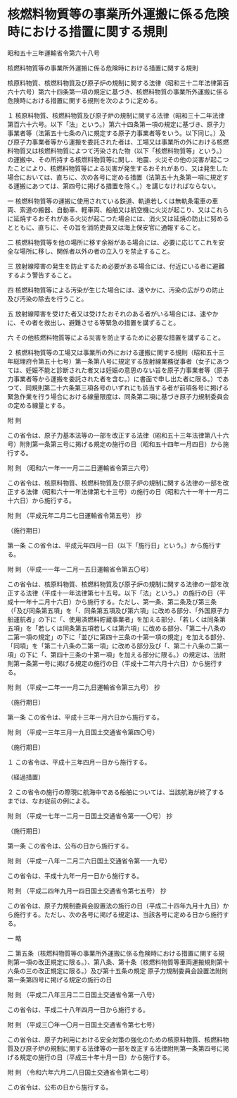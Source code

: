 # 核燃料物質等の事業所外運搬に係る危険時における措置に関する規則

昭和五十三年運輸省令第六十八号

核燃料物質等の事業所外運搬に係る危険時における措置に関する規則

核原料物質、核燃料物質及び原子炉の規制に関する法律（昭和三十二年法律第百六十六号）第六十四条第一項の規定に基づき、核燃料物質の事業所外運搬に係る危険時における措置に関する規則を次のように定める。

１ 核原料物質、核燃料物質及び原子炉の規制に関する法律（昭和三十二年法律第百六十六号。以下「法」という。）第六十四条第一項の規定に基づき、原子力事業者等（法第五十七条の八に規定する原子力事業者等をいう。以下同じ。）及び原子力事業者等から運搬を委託された者は、工場又は事業所の外における核燃料物質又は核燃料物質によつて汚染された物（以下「核燃料物質等」という。）の運搬中、その所持する核燃料物質等に関し、地震、火災その他の災害が起こつたことにより、核燃料物質等による災害が発生するおそれがあり、又は発生した場合においては、直ちに、次の各号に定める措置（法第五十九条第一項に規定する運搬にあつては、第四号に掲げる措置を除く。）を講じなければならない。

一 核燃料物質等の運搬に使用されている鉄道、軌道若しくは無軌条電車の車両、索道の搬器、自動車、軽車両、船舶又は航空機に火災が起こり、又はこれらに延焼するおそれがある火災が起こつた場合には、消火又は延焼の防止に努めるとともに、直ちに、その旨を消防吏員又は海上保安官に通報すること。

二 核燃料物質等を他の場所に移す余裕がある場合には、必要に応じてこれを安全な場所に移し、関係者以外の者の立入りを禁止すること。

三 放射線障害の発生を防止するため必要がある場合には、付近にいる者に避難するよう警告すること。

四 核燃料物質等による汚染が生じた場合には、速やかに、汚染の広がりの防止及び汚染の除去を行うこと。

五 放射線障害を受けた者又は受けたおそれのある者がいる場合には、速やかに、その者を救出し、避難させる等緊急の措置を講ずること。

六 その他核燃料物質等による災害を防止するために必要な措置を講ずること。

２ 核燃料物質等の工場又は事業所の外における運搬に関する規則（昭和五十三年総理府令第五十七号）第一条第八号に規定する放射線業務従事者（女子にあつては、妊娠不能と診断された者又は妊娠の意思のない旨を原子力事業者等（原子力事業者等から運搬を委託された者を含む。）に書面で申し出た者に限る。）であつて、同規則第二十六条第三項各号のいずれにも該当する者が前項各号に掲げる緊急作業を行う場合における線量限度は、同条第二項に基づき原子力規制委員会の定める線量とする。

附 則

この省令は、原子力基本法等の一部を改正する法律（昭和五十三年法律第八十六号）附則第一条第三号に掲げる規定の施行の日（昭和五十四年一月四日）から施行する。

附 則 （昭和六一年一一月二二日運輸省令第三六号）

この省令は、核原料物質、核燃料物質及び原子炉の規制に関する法律の一部を改正する法律（昭和六十一年法律第七十三号）の施行の日（昭和六十一年十一月二十六日）から施行する。

附 則 （平成元年二月二七日運輸省令第五号） 抄

（施行期日）

第一条 この省令は、平成元年四月一日（以下「施行日」という。）から施行する。

附 則 （平成一一年一二月一五日運輸省令第五〇号）

この省令は、核原料物質、核燃料物質及び原子炉の規制に関する法律の一部を改正する法律（平成十一年法律第七十五号。以下「法」という。）の施行の日（平成十一年十二月十六日）から施行する。ただし、第一条、第二条及び第三条（「及び同条第五項」を「、同条第五項及び第六項」に改める部分、「外国原子力船運航者」の下に「、使用済燃料貯蔵事業者」を加える部分、「若しくは同条第五項」を「若しくは同条第五項若しくは第六項」に改める部分、「第二十八条の二第一項の規定」の下に「並びに第四十三条の十第一項の規定」を加える部分、「同項」を「第二十八条の二第一項」に改める部分及び「、第二十八条の二第一項」の下に「、第四十三条の十第一項」を加える部分に限る。）の規定は、法附則第一条第一号に掲げる規定の施行の日（平成十二年六月十六日）から施行する。

附 則 （平成一二年一一月二九日運輸省令第三九号） 抄

（施行期日）

第一条 この省令は、平成十三年一月六日から施行する。

附 則 （平成一三年三月一九日国土交通省令第四〇号）

（施行期日）

１ この省令は、平成十三年四月一日から施行する。

（経過措置）

２ この省令の施行の際現に航海中である船舶については、当該航海が終了するまでは、なお従前の例による。

附 則 （平成一七年一二月一日国土交通省令第一一〇号） 抄

（施行期日）

第一条 この省令は、公布の日から施行する。

附 則 （平成一八年一二月二六日国土交通省令第一一九号）

この省令は、平成十九年一月一日から施行する。

附 則 （平成二四年九月一四日国土交通省令第七五号） 抄

この省令は、原子力規制委員会設置法の施行の日（平成二十四年九月十九日）から施行する。ただし、次の各号に掲げる規定は、当該各号に定める日から施行する。

一 略

二 第五条（核燃料物質等の事業所外運搬に係る危険時における措置に関する規則第一項の改正規定に限る。）、第八条、第十条（核燃料物質等車両運搬規則第十六条の三の改正規定に限る。）及び第十五条の規定 原子力規制委員会設置法附則第一条第四号に掲げる規定の施行の日

附 則 （平成二八年三月二二日国土交通省令第一八号）

この省令は、平成二十八年四月一日から施行する。

附 則 （平成三〇年一〇月一日国土交通省令第七七号）

この省令は、原子力利用における安全対策の強化のための核原料物質、核燃料物質及び原子炉の規制に関する法律等の一部を改正する法律附則第一条第四号に掲げる規定の施行の日（平成三十年十月一日）から施行する。

附 則 （令和六年六月二八日国土交通省令第七二号）

この省令は、公布の日から施行する。
